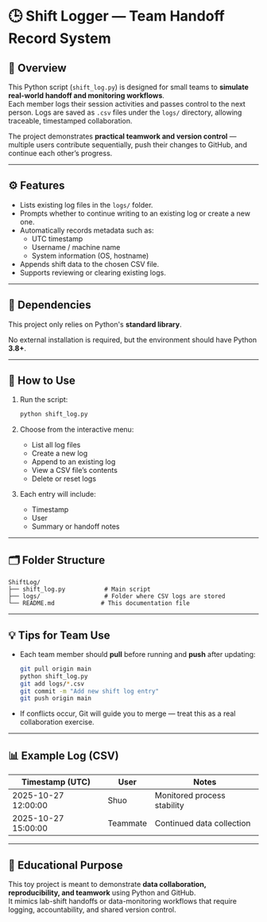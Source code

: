 # 🕒 Shift Logger — Team Handoff Record System

## 📘 Overview
This Python script (`shift_log.py`) is designed for small teams to **simulate real-world handoff and monitoring workflows**.  
Each member logs their session activities and passes control to the next person. Logs are saved as `.csv` files under the `logs/` directory, allowing traceable, timestamped collaboration.

The project demonstrates **practical teamwork and version control** — multiple users contribute sequentially, push their changes to GitHub, and continue each other’s progress.

---

## ⚙️ Features
- Lists existing log files in the `logs/` folder.  
- Prompts whether to continue writing to an existing log or create a new one.  
- Automatically records metadata such as:
  - UTC timestamp
  - Username / machine name
  - System information (OS, hostname)
- Appends shift data to the chosen CSV file.  
- Supports reviewing or clearing existing logs.

---

## 🧩 Dependencies
This project only relies on Python's **standard library**.

No external installation is required, but the environment should have Python **3.8+**.


---

## 🧭 How to Use
1. Run the script:
   ```bash
   python shift_log.py
   ```

2. Choose from the interactive menu:
   - List all log files
   - Create a new log
   - Append to an existing log
   - View a CSV file’s contents
   - Delete or reset logs

3. Each entry will include:
   - Timestamp
   - User
   - Summary or handoff notes

---

## 🗂 Folder Structure
```
ShiftLog/
├── shift_log.py           # Main script
├── logs/                  # Folder where CSV logs are stored
└── README.md             # This documentation file
```

---

## 💡 Tips for Team Use
- Each team member should **pull** before running and **push** after updating:
  ```bash
  git pull origin main
  python shift_log.py
  git add logs/*.csv
  git commit -m "Add new shift log entry"
  git push origin main
  ```
- If conflicts occur, Git will guide you to merge — treat this as a real collaboration exercise.

---

## 📊 Example Log (CSV)
| Timestamp (UTC) | User | Notes |
|-----------------|------|-------|
| 2025-10-27 12:00:00 | Shuo | Monitored process stability |
| 2025-10-27 15:00:00 | Teammate | Continued data collection |

---

## 🧱 Educational Purpose
This toy project is meant to demonstrate **data collaboration, reproducibility, and teamwork** using Python and GitHub.  
It mimics lab-shift handoffs or data-monitoring workflows that require logging, accountability, and shared version control.
